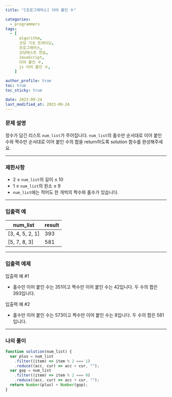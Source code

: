 ```yaml
---
title: "[프로그래머스] 이어 붙인 수"

categories:
  - programmers
tags:
  - [
      algorithm,
      코딩 기초 트레이닝,
      프로그래머스,
      코딩테스트 연습,
      JavaScript,
      이어 붙인 수,
      js 이어 붙인 수,
    ]

author_profile: true
toc: true
toc_sticky: true

date: 2023-09-24
last_modified_at: 2023-09-24
---
```


### 문제 설명

정수가 담긴 리스트 `num_list`가 주어집니다. `num_list`의 홀수만 순서대로 이어 붙인 수와 짝수만 순서대로 이어 붙인 수의 합을 return하도록 solution 함수를 완성해주세요.

---

### 제한사항

- 2 ≤ `num_list`의 길이 ≤ 10
- 1 ≤ `num_list`의 원소 ≤ 9
- `num_list`에는 적어도 한 개씩의 짝수와 홀수가 있습니다.

---

### 입출력 예

| num_list        | result |
| --------------- | ------ |
| [3, 4, 5, 2, 1] | 393    |
| [5, 7, 8, 3]    | 581    |

---

### 입출력 예제

입출력 예 #1

- 홀수만 이어 붙인 수는 351이고 짝수만 이어 붙인 수는 42입니다. 두 수의 합은 393입니다.

입출력 예 #2

- 홀수만 이어 붙인 수는 573이고 짝수만 이어 붙인 수는 8입니다. 두 수의 합은 581입니다.

---

### 나의 풀이

```jsx
function solution(num_list) {
  var plus = num_list
    .filter((item) => item % 2 === 1)
    .reduce((acc, cur) => acc + cur, "");
  var gop = num_list
    .filter((item) => item % 2 === 0)
    .reduce((acc, cur) => acc + cur, "");
  return Number(plus) + Number(gop);
}
```
